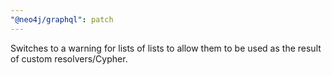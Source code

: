 ```yaml
---
"@neo4j/graphql": patch
---
```


Switches to a warning for lists of lists to allow them to be used as the result of custom resolvers/Cypher.
